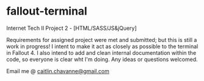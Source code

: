 # fallout-terminal
Internet Tech II Project 2 - [HTML/SASS/JS&amp;jQuery]

Requirements for assigned project were met and submitted; but this is still a work in progress!
I intent to make it act as closely as possible to the terminal in Fallout 4.
I also intend to add and clean internal documentation within the code, so everyone is clear wht I'm doing.
Any ideas or questions welcomed. 

Email me @ caitlin.chavanne@gmail.com
